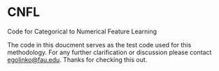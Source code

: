 # CNFL
Code for Categorical to Numerical Feature Learning

The code in this doucment serves as the test code used for this methodology. For any further clarification or discussion please contact egolinko@fau.edu. Thanks for checking this out.